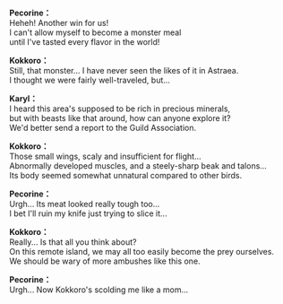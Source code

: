 # 

  
**Pecorine：**  
Heheh! Another win for us!  
I can't allow myself to become a monster meal  
until I've tasted every flavor in the world!  
  
**Kokkoro：**  
Still, that monster... I have never seen the likes of it in Astraea.  
I thought we were fairly well-traveled, but...  
  
**Karyl：**  
I heard this area's supposed to be rich in precious minerals,  
but with beasts like that around, how can anyone explore it?  
We'd better send a report to the Guild Association.  
  
**Kokkoro：**  
Those small wings, scaly and insufficient for flight...  
Abnormally developed muscles, and a steely-sharp beak and talons...  
Its body seemed somewhat unnatural compared to other birds.  
  
**Pecorine：**  
Urgh... Its meat looked really tough too...  
I bet I'll ruin my knife just trying to slice it...  
  
**Kokkoro：**  
Really... Is that all you think about?  
On this remote island, we may all too easily become the prey ourselves.  
We should be wary of more ambushes like this one.  
  
**Pecorine：**  
Urgh... Now Kokkoro's scolding me like a mom...  
